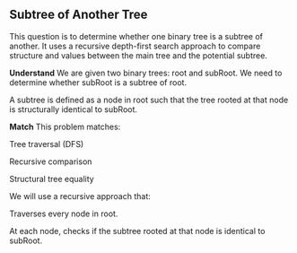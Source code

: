 ## Subtree of Another Tree
This question is to determine whether one binary tree is a subtree of another. It uses a recursive depth-first search approach to compare structure and values between the main tree and the potential subtree.

**Understand**
We are given two binary trees: root and subRoot. We need to determine whether subRoot is a subtree of root.

A subtree is defined as a node in root such that the tree rooted at that node is structurally identical to subRoot.

**Match**
This problem matches:

Tree traversal (DFS)

Recursive comparison

Structural tree equality

We will use a recursive approach that:

Traverses every node in root.

At each node, checks if the subtree rooted at that node is identical to subRoot.
